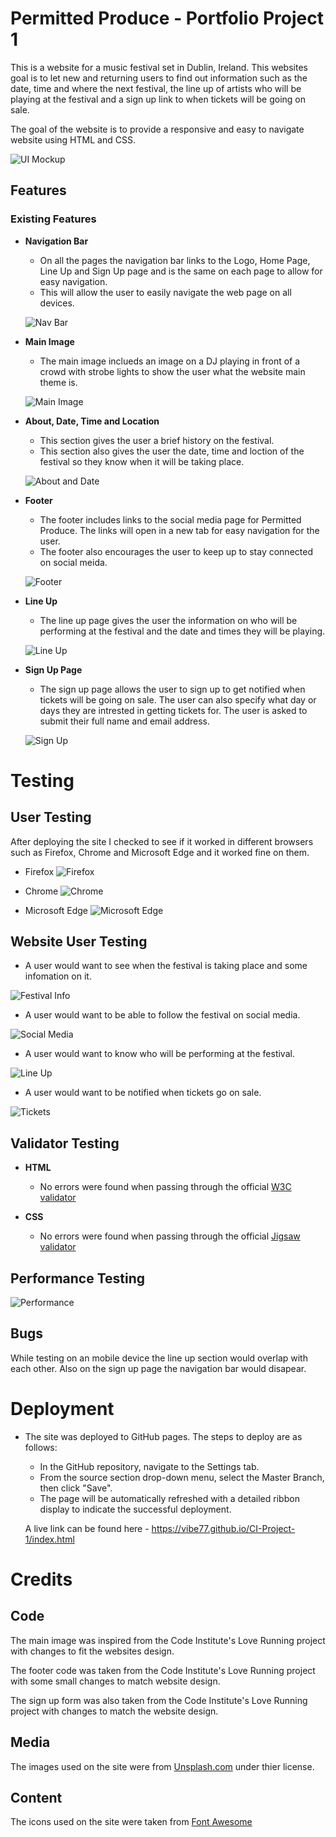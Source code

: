 # Permitted Produce - Portfolio Project 1
This is a website for a music festival set in Dublin, Ireland. This websites goal is to let new and returning users to find out information such as the date, time and where the next festival, the line up of artists who will be playing at the festival and a sign up link to when tickets will be going on sale.

The goal of the website is to provide a responsive and easy to navigate website using HTML and CSS.

![UI Mockup](../CI-Project-1/assets/images/UI.png)

## Features
### Existing Features
- __Navigation Bar__
    
    - On all the pages the navigation bar links to the Logo, Home Page, Line Up and Sign Up page and is the same on each page to allow for easy navigation.
    - This will allow the user to easily navigate the web page on all devices.

    ![Nav Bar](../CI-Project-1/assets/images/NavBar.png)

- __Main Image__

    - The main image inclueds an image on a DJ playing in front of a crowd with strobe lights to show the user what the website main theme is.

    ![Main Image](../CI-Project-1/assets/images/antoine-j-A_0C42zmz1Q-unsplash.jpg)

- __About, Date, Time and Location__

    - This section gives the user a brief history on the festival.
    - This section also gives the user the date, time and loction of the festival so they know when it will be taking place.

    ![About and Date](../CI-Project-1/assets/images/AboutAndDate.png)

- __Footer__

    - The footer includes links to the social media page for Permitted Produce. The links will open in a new tab for easy navigation for the user.
    - The footer also encourages the user to keep up to stay connected on social meida.

    ![Footer](../CI-Project-1/assets/images/Footer.png)

- __Line Up__

    - The line up page gives the user the information on who will be performing at the festival and the date and times they will be playing.

    ![Line Up](../CI-Project-1/assets/images/Line-Up.png)

- __Sign Up Page__

    - The sign up page allows the user to sign up to get notified when tickets will be going on sale. The user can also specify what day or days they are intrested in getting tickets for. The user is asked to submit their full name and email address.

    ![Sign Up](../CI-Project-1/assets/images/Sign-Up.png)

# Testing
## User Testing
After deploying the site I checked to see if it worked in different browsers such as Firefox, Chrome and Microsoft Edge and it worked fine on them.

- Firefox
![Firefox](../CI-Project-1/assets/images/Firefox.png)

- Chrome
![Chrome](../CI-Project-1/assets/images/Chrome.png)

- Microsoft Edge
![Microsoft Edge](../CI-Project-1/assets/images/Mircosoft-Edge.png)

## Website User Testing

- A user would want to see when the festival is taking place and some infomation on it.

![Festival Info](../CI-Project-1/assets/images/AboutAndDate.png)

- A user would want to be able to follow the festival on social media.

![Social Media](../CI-Project-1/assets/images/Footer.png)

- A user would want to know who will be performing at the festival.

![Line Up](../CI-Project-1/assets/images/Line-Up.png)

- A user would want to be notified when tickets go on sale.

![Tickets](../CI-Project-1/assets/images/Sign-Up.png)

## Validator Testing

- __HTML__
    - No errors were found when passing through the official [W3C validator](https://validator.w3.org/nu/?doc=https%3A%2F%2Fvibe77.github.io%2FCI-Project-1%2Findex.html)

- __CSS__
    - No errors were found when passing through the official [Jigsaw validator](https://jigsaw.w3.org/css-validator/validator?uri=https%3A%2F%2Fvibe77.github.io%2FCI-Project-1%2Findex.html&profile=css3svg&usermedium=all&warning=1&vextwarning=&lang=en)

## Performance Testing
![Performance](../CI-Project-1/assets/images/Lighthouse-Performance.png)

## Bugs
While testing on an mobile device the line up section would overlap with each other. Also on the sign up page the navigation bar would disapear.

# Deployment
- The site was deployed to GitHub pages. The steps to deploy are as follows:
    - In the GitHub repository, navigate to the Settings tab.
    - From the source section drop-down menu, select the Master Branch, then click "Save".
    - The page will be automatically refreshed with a detailed ribbon display to indicate the successful deployment.

    A live link can be found here - https://vibe77.github.io/CI-Project-1/index.html

# Credits
## Code
The main image was inspired from the Code Institute's Love Running project with changes to fit the websites design.

The footer code was taken from the Code Institute's Love Running project with some small changes to match website design.

The sign up form was also taken from the Code Institute's Love Running project with changes to match the website design.

## Media
The images used on the site were from [Unsplash.com](https://unsplash.com/) under thier license.

## Content
The icons used on the site were taken from [Font Awesome](https://fontawesome.com/)